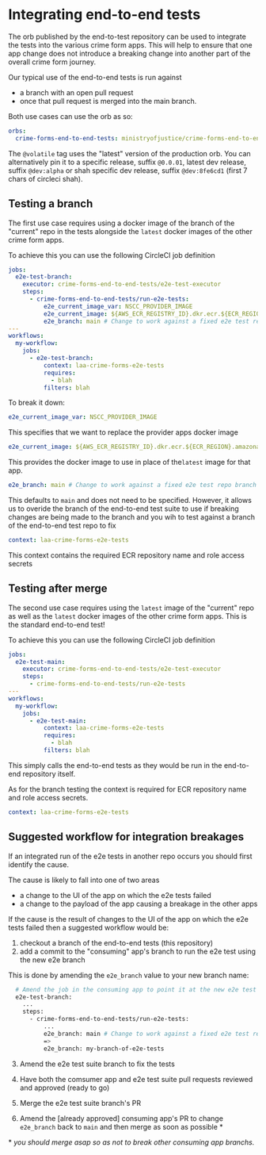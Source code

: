# Integrating end-to-end tests

The orb published by the end-to-test repository can be used to integrate the tests into the various crime form apps. This will help to ensure that one app change does not introduce a breaking change into another part of the overall crime form journey.

Our typical use of the end-to-end tests is run against

- a branch with an open pull request
- once that pull request is merged into the main branch.

Both use cases can use the orb as so:

```yml
orbs:
  crime-forms-end-to-end-tests: ministryofjustice/crime-forms-end-to-end-tests@volatile
```

The `@volatile` tag uses the "latest" version of the production orb. You can alternatively pin it to a specific release, suffix `@0.0.01`, latest dev release, suffix `@dev:alpha` or shah specific dev release, suffix `@dev:8fe6cd1` (first 7 chars of circleci shah).

## Testing a branch

The first use case requires using a docker image of the branch of the "current" repo in the tests alongside the `latest` docker images of the other crime form apps.

To achieve this you can use the following CircleCI job definition

```yml
jobs:
  e2e-test-branch:
    executor: crime-forms-end-to-end-tests/e2e-test-executor
    steps:
      - crime-forms-end-to-end-tests/run-e2e-tests:
          e2e_current_image_var: NSCC_PROVIDER_IMAGE
          e2e_current_image: ${AWS_ECR_REGISTRY_ID}.dkr.ecr.${ECR_REGION}.amazonaws.com/${PROVIDER_ECR_REPOSITORY}:branch-${CIRCLE_SHA1}
          e2e_branch: main # Change to work against a fixed e2e test repo branch if needed
---
workflows:
  my-workflow:
    jobs:
      - e2e-test-branch:
          context: laa-crime-forms-e2e-tests
          requires:
            - blah
          filters: blah
```

To break it down:

```yml
e2e_current_image_var: NSCC_PROVIDER_IMAGE
```

This specifies that we want to replace the provider apps docker image

```yml
e2e_current_image: ${AWS_ECR_REGISTRY_ID}.dkr.ecr.${ECR_REGION}.amazonaws.com/${PROVIDER_ECR_REPOSITORY}:branch-${CIRCLE_SHA1}
```

This provides the docker image to use in place of the`latest` image for that app.

```yml
e2e_branch: main # Change to work against a fixed e2e test repo branch if needed
```

This defaults to `main` and does not need to be specified. However, it allows us to overide the branch of the end-to-end test suite to use if breaking changes are being made to the branch and you wih to test against a branch of the end-to-end test repo to fix

```yml
context: laa-crime-forms-e2e-tests
```

This context contains the required ECR repository name and role access secrets

## Testing after merge

The second use case requires using the `latest` image of the "current" repo as well as the `latest` docker images of the other crime form apps. This is the standard end-to-end test!

To achieve this you can use the following CircleCI job definition

```yml
jobs:
  e2e-test-main:
    executor: crime-forms-end-to-end-tests/e2e-test-executor
    steps:
      - crime-forms-end-to-end-tests/run-e2e-tests
---
workflows:
  my-workflow:
    jobs:
      - e2e-test-main:
          context: laa-crime-forms-e2e-tests
          requires:
            - blah
          filters: blah
```

This simply calls the end-to-end tests as they would be run in the end-to-end repository itself.

As for the branch testing the context is required for ECR repository name and role access secrets.

```yml
context: laa-crime-forms-e2e-tests
```

## Suggested workflow for integration breakages
If an integrated run of the e2e tests in another repo occurs you should first identify the cause. 

The cause is likely to fall into one of two areas

- a change to the UI of the app on which the e2e tests failed
- a change to the payload of the app causing a breakage in the other apps

If the cause is the result of changes to the UI of the app on which the e2e tests failed then a suggested workflow would be:

1. checkout a branch of the end-to-end tests (this repository)
2. add a commit to the "consuming" app's branch to run the e2e test using the new e2e branch

This is done by amending the `e2e_branch` value to your new branch name:

```sh
  # Amend the job in the consuming app to point it at the new e2e test suite branch
  e2e-test-branch:
    ...
    steps:
      - crime-forms-end-to-end-tests/run-e2e-tests:
          ...
          e2e_branch: main # Change to work against a fixed e2e test repo branch if needed
          =>
          e2e_branch: my-branch-of-e2e-tests
```
 3. Amend the e2e test suite branch to fix the tests

 4. Have both the comsumer app and e2e test suite pull requests reviewed and approved (ready to go)

 5. Merge the e2e test suite branch's PR
 6. Amend the [already approved] consuming app's PR to change `e2e_branch` back to `main` and then merge as soon as possible *

 \* *you should merge asap so as not to break other consuming app branchs.*

